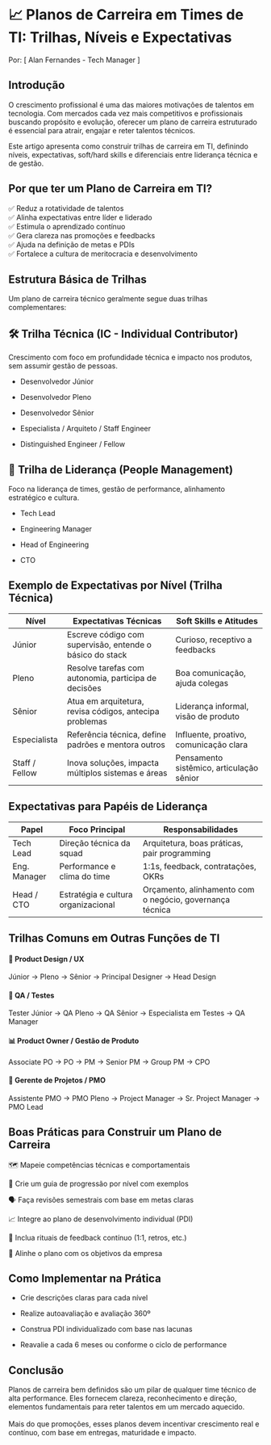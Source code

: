 # 📈 Planos de Carreira em Times de TI: Trilhas, Níveis e Expectativas
Por: [ Alan Fernandes - Tech Manager ]

## Introdução
O crescimento profissional é uma das maiores motivações de talentos em tecnologia. Com mercados cada vez mais competitivos e profissionais buscando propósito e evolução, oferecer um plano de carreira estruturado é essencial para atrair, engajar e reter talentos técnicos.

Este artigo apresenta como construir trilhas de carreira em TI, definindo níveis, expectativas, soft/hard skills e diferenciais entre liderança técnica e de gestão.

## Por que ter um Plano de Carreira em TI?
✅ Reduz a rotatividade de talentos \
✅ Alinha expectativas entre líder e liderado \
✅ Estimula o aprendizado contínuo \
✅ Gera clareza nas promoções e feedbacks \
✅ Ajuda na definição de metas e PDIs \
✅ Fortalece a cultura de meritocracia e desenvolvimento

## Estrutura Básica de Trilhas
Um plano de carreira técnico geralmente segue duas trilhas complementares:

## 🛠️ Trilha Técnica (IC - Individual Contributor)
Crescimento com foco em profundidade técnica e impacto nos produtos, sem assumir gestão de pessoas.

- Desenvolvedor Júnior

- Desenvolvedor Pleno

- Desenvolvedor Sênior

- Especialista / Arquiteto / Staff Engineer

- Distinguished Engineer / Fellow

## 👥 Trilha de Liderança (People Management)
Foco na liderança de times, gestão de performance, alinhamento estratégico e cultura.

- Tech Lead

- Engineering Manager

- Head of Engineering

- CTO

## Exemplo de Expectativas por Nível (Trilha Técnica)
| Nível          | Expectativas Técnicas                                    | Soft Skills e Atitudes                   |
| -------------- | -------------------------------------------------------- | ---------------------------------------- |
| Júnior         | Escreve código com supervisão, entende o básico do stack | Curioso, receptivo a feedbacks           |
| Pleno          | Resolve tarefas com autonomia, participa de decisões     | Boa comunicação, ajuda colegas           |
| Sênior         | Atua em arquitetura, revisa códigos, antecipa problemas  | Liderança informal, visão de produto     |
| Especialista   | Referência técnica, define padrões e mentora outros      | Influente, proativo, comunicação clara   |
| Staff / Fellow | Inova soluções, impacta múltiplos sistemas e áreas       | Pensamento sistêmico, articulação sênior |

## Expectativas para Papéis de Liderança
| Papel        | Foco Principal                      | Responsabilidades                                        |
| ------------ | ----------------------------------- | -------------------------------------------------------- |
| Tech Lead    | Direção técnica da squad            | Arquitetura, boas práticas, pair programming             |
| Eng. Manager | Performance e clima do time         | 1:1s, feedback, contratações, OKRs                       |
| Head / CTO   | Estratégia e cultura organizacional | Orçamento, alinhamento com o negócio, governança técnica |


## Trilhas Comuns em Outras Funções de TI
#### 🎨 Product Design / UX
Júnior → Pleno → Sênior → Principal Designer → Head Design

#### 🧪 QA / Testes
Tester Júnior → QA Pleno → QA Sênior → Especialista em Testes → QA Manager

#### 📊 Product Owner / Gestão de Produto
Associate PO → PO → PM → Senior PM → Group PM → CPO

#### 📅 Gerente de Projetos / PMO
Assistente PMO → PMO Pleno → Project Manager → Sr. Project Manager → PMO Lead

## Boas Práticas para Construir um Plano de Carreira
🗺️ Mapeie competências técnicas e comportamentais

📘 Crie um guia de progressão por nível com exemplos

🗣️ Faça revisões semestrais com base em metas claras

📈 Integre ao plano de desenvolvimento individual (PDI)

🧪 Inclua rituais de feedback contínuo (1:1, retros, etc.)

🎯 Alinhe o plano com os objetivos da empresa

## Como Implementar na Prática
- Crie descrições claras para cada nível

- Realize autoavaliação e avaliação 360º

- Construa PDI individualizado com base nas lacunas

- Reavalie a cada 6 meses ou conforme o ciclo de performance

## Conclusão
Planos de carreira bem definidos são um pilar de qualquer time técnico de alta performance. Eles fornecem clareza, reconhecimento e direção, elementos fundamentais para reter talentos em um mercado aquecido. \
\
Mais do que promoções, esses planos devem incentivar crescimento real e contínuo, com base em entregas, maturidade e impacto.
